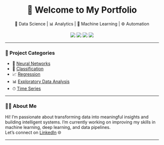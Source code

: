 <h1 align="center">👋 Welcome to My Portfolio</h1>

<p align="center">
  🚀 Data Science | 📊 Analytics | 🤖 Machine Learning | ⚙️ Automation
</p>

<p align="center">
  <img src="https://img.shields.io/badge/Python-3776AB?style=for-the-badge&logo=python&logoColor=white" />
  <img src="https://img.shields.io/badge/Scikit--learn-F7931E?style=for-the-badge&logo=scikit-learn&logoColor=white" />
  <img src="https://img.shields.io/badge/TensorFlow-FF6F00?style=for-the-badge&logo=tensorflow&logoColor=white" />
  <img src="https://img.shields.io/badge/Jupyter-F37626?style=for-the-badge&logo=jupyter&logoColor=white" />
</p>

---

### 📂 Project Categories

- 🧠 <a href="https://github.com/Dave-Abr/Neural-Networks-Projects/tree/main">Neural Networks</a>
- 👾 <a href="https://github.com/tu-usuario/portafolio-data-science/tree/main/clasificacion">Classification</a>
- 📈 <a href="https://github.com/tu-usuario/portafolio-data-science/tree/main/regresion">Regression</a>
- 📊 <a href="https://github.com/tu-usuario/portafolio-data-science/tree/main/analisis-exploratorio">Exploratory Data Analysis</a>
- ⏱ <a href="https://github.com/tu-usuario/portafolio-data-science/tree/main/series-de-tiempo">Time Series</a>

---

### 👨‍💻 About Me

Hi! I’m passionate about transforming data into meaningful insights and building intelligent systems. I’m currently working on improving my skills in machine learning, deep learning, and data pipelines.  
Let’s connect on [LinkedIn]([https://linkedin.com/in/tu-usuario](https://www.linkedin.com/in/david-aabril/)) 🌐


---



<!--

<p align="center">
  <img src="https://github-readme-stats.vercel.app/api?username=tu-usuario&show_icons=true&theme=radical" />
</p>

- 🔭 I’m currently working on ...
- 🌱 I’m currently learning ...
- 👯 I’m looking to collaborate on ...
- 🤔 I’m looking for help with ...
- 💬 Ask me about ...
- 📫 How to reach me: ...
- ⚡ Fun fact: ...
-->
